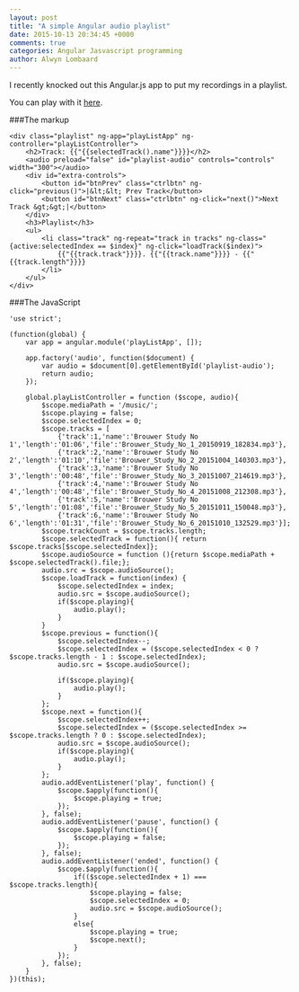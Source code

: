 ```yaml
---
layout: post
title: "A simple Angular audio playlist"
date: 2015-10-13 20:34:45 +0000
comments: true
categories: Angular Jasvascript programming
author: Alwyn Lombaard
---
```


I recently knocked out this Angular.js app to put my recordings in a playlist.

You can play with it [here](/playlist).

###The markup

	<div class="playlist" ng-app="playListApp" ng-controller="playListController">
		<h2>Track: {{"{{selectedTrack().name"}}}}</h2>
		<audio preload="false" id="playlist-audio" controls="controls" width="300"></audio>
		<div id="extra-controls">
			<button id="btnPrev" class="ctrlbtn" ng-click="previous()">|&lt;&lt; Prev Track</button> 
			<button id="btnNext" class="ctrlbtn" ng-click="next()">Next Track &gt;&gt;|</button>
		</div>
		<h3>Playlist</h3>
		<ul>
			<li class="track" ng-repeat="track in tracks" ng-class="{active:selectedIndex == $index}" ng-click="loadTrack($index)">
				{{"{{track.track"}}}}. {{"{{track.name"}}}} - {{"{{track.length"}}}}
			</li>
		</ul>
	</div>


###The JavaScript

	'use strict';

	(function(global) {
		var app = angular.module('playListApp', []);

		app.factory('audio', function($document) {
			var audio = $document[0].getElementById('playlist-audio');
			return audio;
		});

		global.playListController = function ($scope, audio){
			$scope.mediaPath = '/music/';
			$scope.playing = false;
			$scope.selectedIndex = 0;
			$scope.tracks = [
				{'track':1,'name':'Brouwer Study No 1','length':'01:06','file':'Brouwer_Study_No_1_20150919_182834.mp3'},
				{'track':2,'name':'Brouwer Study No 2','length':'01:10','file':'Brouwer_Study_No_2_20151004_140303.mp3'},
				{'track':3,'name':'Brouwer Study No 3','length':'00:48','file':'Brouwer_Study_No_3_20151007_214619.mp3'},
				{'track':4,'name':'Brouwer Study No 4','length':'00:48','file':'Brouwer_Study_No_4_20151008_212308.mp3'},
				{'track':5,'name':'Brouwer Study No 5','length':'01:08','file':'Brouwer_Study_No_5_20151011_150048.mp3'},
				{'track':6,'name':'Brouwer Study No 6','length':'01:31','file':'Brouwer_Study_No_6_20151010_132529.mp3'}];
			$scope.trackCount = $scope.tracks.length;
			$scope.selectedTrack = function(){ return $scope.tracks[$scope.selectedIndex]};
			$scope.audioSource = function (){return $scope.mediaPath + $scope.selectedTrack().file;};
			audio.src = $scope.audioSource();
			$scope.loadTrack = function(index) {
				$scope.selectedIndex = index;
				audio.src = $scope.audioSource();
				if($scope.playing){
					audio.play();
				}
			}
			$scope.previous = function(){
				$scope.selectedIndex--;
				$scope.selectedIndex = ($scope.selectedIndex < 0 ? $scope.tracks.length - 1 : $scope.selectedIndex);
				audio.src = $scope.audioSource();

				if($scope.playing){
					audio.play();
				}
			};
			$scope.next = function(){
				$scope.selectedIndex++;
				$scope.selectedIndex = ($scope.selectedIndex >=  $scope.tracks.length ? 0 : $scope.selectedIndex);
				audio.src = $scope.audioSource();
				if($scope.playing){
					audio.play();
				}
			};
			audio.addEventListener('play', function() {
				$scope.$apply(function(){
					$scope.playing = true;
				});
			}, false);
			audio.addEventListener('pause', function() {
				$scope.$apply(function(){
					$scope.playing = false;
				});
			}, false);
			audio.addEventListener('ended', function() {
				$scope.$apply(function(){
					if(($scope.selectedIndex + 1) === $scope.tracks.length){
						$scope.playing = false;
						$scope.selectedIndex = 0;
						audio.src = $scope.audioSource();
					}
					else{
						$scope.playing = true;
						$scope.next();
					}
				});
			}, false);
		}
	})(this);
